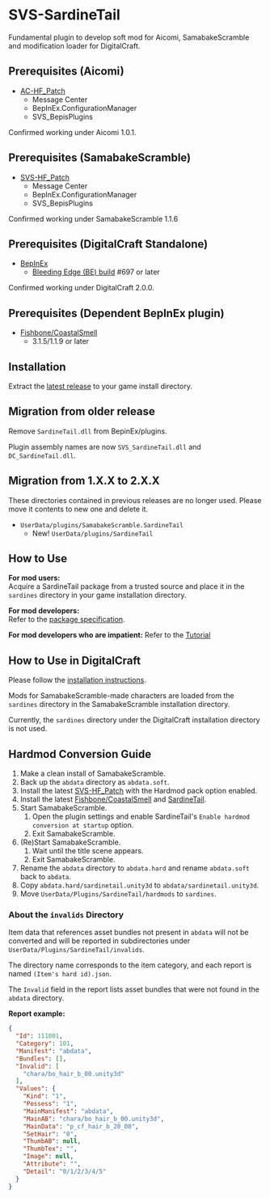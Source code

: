 # SVS-SardineTail

Fundamental plugin to develop soft mod for Aicomi, SamabakeScramble and modification loader for DigitalCraft.

## Prerequisites (Aicomi)

- [AC-HF_Patch](https://github.com/ManlyMarco/AC-HF_Patch)
  - Message Center
  - BepInEx.ConfigurationManager
  - SVS_BepisPlugins

Confirmed working under Aicomi 1.0.1.

## Prerequisites (SamabakeScramble)

- [SVS-HF_Patch](https://github.com/ManlyMarco/SVS-HF_Patch)
  - Message Center
  - BepInEx.ConfigurationManager
  - SVS_BepisPlugins

Confirmed working under SamabakeScramble 1.1.6

## Prerequisites (DigitalCraft Standalone)

- [BepInEx](https://github.com/BepInEx/BepInEx)
  - [Bleeding Edge (BE) build](https://builds.bepinex.dev/projects/bepinex_be) #697 or later

Confirmed working under DigitalCraft 2.0.0.

## Prerequisites (Dependent BepInEx plugin)

- [Fishbone/CoastalSmell](https://github.com/MaybeSamigroup/SVS-Fishbone)
  - 3.1.5/1.1.9 or later

## Installation

Extract the [latest release](https://github.com/MaybeSamigroup/SVS-SardineTail/releases/latest) to your game install directory.

## Migration from older release

Remove `SardineTail.dll` from BepinEx/plugins.

Plugin assembly names are now `SVS_SardineTail.dll` and `DC_SardineTail.dll`.

## Migration from 1.X.X to 2.X.X

These directories contained in previous releases are no longer used.
Please move it contents to new one and delete it.

- `UserData/plugins/SamabakeScramble.SardineTail`
  - New! `UserData/plugins/SardineTail`

## How to Use

**For mod users:**  
Acquire a SardineTail package from a trusted source and place it in the `sardines` directory in your game installation directory.

**For mod developers:**  
Refer to the [package specification](https://github.com/MaybeSamigroup/SVS-SardineTail/wiki).

**For mod developers who are impatient:**
Refer to the [Tutorial](https://github.com/MaybeSamigroup/SVS-SardineTail/wiki/Quick-and-Rough-Modding-Tutorial-with-SardineTail)

## How to Use in DigitalCraft

Please follow the [installation instructions](https://github.com/MaybeSamigroup/SVS-Fishbone).

Mods for SamabakeScramble-made characters are loaded from the `sardines` directory in the SamabakeScramble installation directory.

Currently, the `sardines` directory under the DigitalCraft installation directory is not used.

## Hardmod Conversion Guide

1. Make a clean install of SamabakeScramble.
2. Back up the `abdata` directory as `abdata.soft`.
3. Install the latest [SVS-HF_Patch](https://github.com/ManlyMarco/SVS-HF_Patch) with the Hardmod pack option enabled.
4. Install the latest [Fishbone/CoastalSmell](https://github.com/MaybeSamigroup/SVS-Fishbone) and [SardineTail](https://github.com/MaybeSamigroup/SVS-SardineTail/releases/latest).
5. Start SamabakeScramble.
   1. Open the plugin settings and enable SardineTail's `Enable hardmod conversion at startup` option.
   2. Exit SamabakeScramble.
6. (Re)Start SamabakeScramble.
   1. Wait until the title scene appears.
   2. Exit SamabakeScramble.
7. Rename the `abdata` directory to `abdata.hard` and rename `abdata.soft` back to `abdata`.
8. Copy `abdata.hard/sardinetail.unity3d` to `abdata/sardinetail.unity3d`.
9. Move `UserData/Plugins/SardineTail/hardmods` to `sardines`.

### About the `invalids` Directory

Item data that references asset bundles not present in `abdata` will not be converted and will be reported in subdirectories under `UserData/Plugins/SardineTail/invalids`.

The directory name corresponds to the item category, and each report is named `(Item's hard id).json`.

The `Invalid` field in the report lists asset bundles that were not found in the `abdata` directory.

**Report example:**

```json
{
  "Id": 111001,
  "Category": 101,
  "Manifest": "abdata",
  "Bundles": [],
  "Invalid": [
    "chara/bo_hair_b_00.unity3d"
  ],
  "Values": {
    "Kind": "1",
    "Possess": "1",
    "MainManifest": "abdata",
    "MainAB": "chara/bo_hair_b_00.unity3d",
    "MainData": "p_cf_hair_b_20_00",
    "SetHair": "0",
    "ThumbAB": null,
    "ThumbTex": "",
    "Image": null,
    "Attribute": "",
    "Detail": "0/1/2/3/4/5"
  }
}
```
